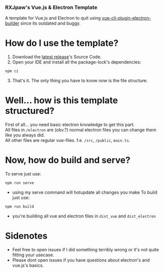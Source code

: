 ### RXJpaw's Vue.js & Electron Template
A template for Vue.js and Electron to quit using [vue-cli-plugin-electron-builder](https://github.com/nklayman/vue-cli-plugin-electron-builder) since its outdated and buggy.

# How do I use the template?
1. Download the [latest release](https://github.com/RXJpaw/vue-electron-template/releases/latest)'s Source Code.
2. Open your IDE and install all the package-lock's dependencies:
```bash
npm ci
```
3. That's it. The only thing you have to know now is the file structure.

# Well... how is this template structured?
First of all... you need basic electron knowledge to get this part.  
All files in `/electron` are (obv.?) normal electron files you can change them like you always did.  
All other files are regular vue-files. f.e. `/src`, `/public`, `main.ts`.

# Now, how do build and serve?
To serve just use:
```bash
npm run serve
```
* using my serve command will hotupdate all changes you make
To build just use:
```bash
npm run build
```
* you're building all vue and electron files in `dist_vue` and `dist_electron`

# Sidenotes
* Feel free to open issues if I did something terribly wrong or it's not quite fitting your usecase.  
* Please dont open issues if you have questions about electron's and vue.js's basics.
